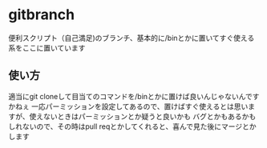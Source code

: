 gitbranch
=========

便利スクリプト（自己満足)のブランチ、基本的に/binとかに置いてすぐ使える系をここに置いています


使い方
------
適当にgit cloneして目当てのコマンドを/binとかに置けば良いんじゃないんですかねぇ
一応パーミッションを設定してあるので、置けばすぐ使えるとは思いますが、使えないときはパーミッションとか疑うと良いかも
バグとかもあるかもしれないので、その時はpull reqとかしてくれると、喜んで見た後にマージとかします
